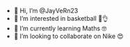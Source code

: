 - 👋 Hi, I’m @JayVeRn23
- 👀 I’m interested in basketball 🏀👌
- 🌱 I’m currently learning Maths 🤓
- 💞️ I’m looking to collaborate on Nike 😍

<!---
JayVeRn23/JayVeRn23 is a ✨ special ✨ repository because its `README.md` (this file) appears on your GitHub profile.
You can click the Preview link to take a look at your changes.
--->
